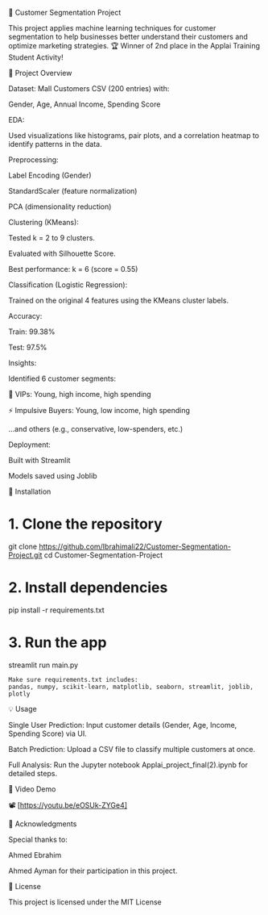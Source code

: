 🧠 Customer Segmentation Project






This project applies machine learning techniques for customer segmentation to help businesses better understand their customers and optimize marketing strategies.
🏆 Winner of 2nd place in the Applai Training Student Activity!

📌 Project Overview

Dataset: Mall Customers CSV (200 entries) with:

Gender, Age, Annual Income, Spending Score

EDA:

Used visualizations like histograms, pair plots, and a correlation heatmap to identify patterns in the data.

Preprocessing:

Label Encoding (Gender)

StandardScaler (feature normalization)

PCA (dimensionality reduction)

Clustering (KMeans):

Tested k = 2 to 9 clusters.

Evaluated with Silhouette Score.

Best performance: k = 6 (score = 0.55)

Classification (Logistic Regression):

Trained on the original 4 features using the KMeans cluster labels.

Accuracy:

Train: 99.38%

Test: 97.5%

Insights:

Identified 6 customer segments:

🏅 VIPs: Young, high income, high spending

⚡ Impulsive Buyers: Young, low income, high spending

...and others (e.g., conservative, low-spenders, etc.)

Deployment:

Built with Streamlit

Models saved using Joblib

🚀 Installation
# 1. Clone the repository
git clone https://github.com/Ibrahimali22/Customer-Segmentation-Project.git
cd Customer-Segmentation-Project

# 2. Install dependencies
pip install -r requirements.txt

# 3. Run the app
streamlit run main.py


    Make sure requirements.txt includes:
    pandas, numpy, scikit-learn, matplotlib, seaborn, streamlit, joblib, plotly


💡 Usage

Single User Prediction:
Input customer details (Gender, Age, Income, Spending Score) via UI.

Batch Prediction:
Upload a CSV file to classify multiple customers at once.

Full Analysis:
Run the Jupyter notebook Applai_project_final(2).ipynb for detailed steps.


🎥 Video Demo

📽️ [https://youtu.be/eOSUk-ZYGe4]

🙏 Acknowledgments

Special thanks to:

Ahmed Ebrahim

Ahmed Ayman
for their participation in this project.

📄 License

This project is licensed under the MIT License

